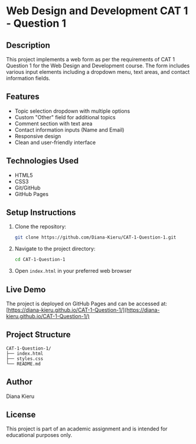 # Web Design and Development CAT 1 - Question 1

## Description
This project implements a web form as per the requirements of CAT 1 Question 1 for the Web Design and Development course. The form includes various input elements including a dropdown menu, text areas, and contact information fields.

## Features
- Topic selection dropdown with multiple options
- Custom "Other" field for additional topics
- Comment section with text area
- Contact information inputs (Name and Email)
- Responsive design
- Clean and user-friendly interface

## Technologies Used
- HTML5
- CSS3
- Git/GitHub
- GitHub Pages

## Setup Instructions
1. Clone the repository:
   ```bash
   git clone https://github.com/Diana-Kieru/CAT-1-Question-1.git
   ```
2. Navigate to the project directory:
   ```bash
   cd CAT-1-Question-1
   ```
3. Open `index.html` in your preferred web browser

## Live Demo
The project is deployed on GitHub Pages and can be accessed at: [https://diana-kieru.github.io/CAT-1-Question-1/](https://diana-kieru.github.io/CAT-1-Question-1/)

## Project Structure
```
CAT-1-Question-1/
├── index.html
├── styles.css
└── README.md
```

## Author
Diana Kieru

## License
This project is part of an academic assignment and is intended for educational purposes only.

